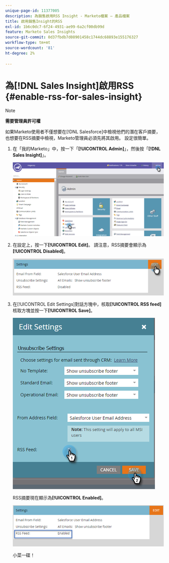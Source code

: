 ```yaml
---
unique-page-id: 11377005
description: 為銷售啟用RSS Insight - Marketo檔案 — 產品檔案
title: 啟用銷售Insight的RSS
exl-id: 1b6c0dc7-6f24-4931-ae99-6a2cf00db99d
feature: Marketo Sales Insights
source-git-commit: 0d37fbdb7d08901458c1744dc68893e155176327
workflow-type: tm+mt
source-wordcount: '81'
ht-degree: 2%

---
```


# 為[!DNL Sales Insight]啟用RSS {#enable-rss-for-sales-insight}

>[!NOTE]
>
>**需要管理員許可權**

如果Marketo使用者不僅想要在[!DNL Salesforce]中檢視他們的潛在客戶摘要，也想要在RSS摘要中檢視，Marketo管理員必須先將其啟用。 設定很簡單。

1. 在「我的Marketo」中，按一下「**[!UICONTROL Admin]**」，然後按「**[!DNL Sales Insight]**」。

   ![](assets/set-up-rss-1-hands.png)

1. 在設定上，按一下&#x200B;**[!UICONTROL Edit]**。 請注意，RSS摘要會顯示為&#x200B;**[!UICONTROL Disabled]**。

   ![](assets/rss-settings-tab.png)

1. 在[!UICONTROL Edit Settings]對話方塊中，核取&#x200B;**[!UICONTROL RSS feed]**&#x200B;核取方塊並按一下&#x200B;**[!UICONTROL Save]**。

   ![](assets/rss-edit-settings-2-hands.png)

   RSS摘要現在顯示為&#x200B;**[!UICONTROL Enabled]**。

   ![](assets/rss-final-box.png)

   小菜一碟！
